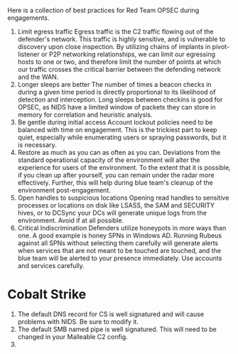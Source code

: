 Here is a collection of best practices for Red Team OPSEC during engagements. 

1. Limit egress traffic
Egress traffic is the C2 traffic flowing out of the defender's network. This traffic is highly sensitive, and is vulnerable to discovery upon close inspection. By utilizing chains of implants in pivot-listener or P2P networking relationships, we can limit our egressing hosts to one or two, and therefore limit the number of points at which our traffic crosses the critical barrier between the defending network and the WAN. 
2. Longer sleeps are better
The number of times a beacon checks in during a given time period is directly proportional to its likelihood of detection and interception. Long sleeps between checkins is good for OPSEC, as NIDS have a limited window of packets they can store in memory for correlation and heuristic analysis. 
3. Be gentle during initial access
Account lockout policies need to be balanced with time on engagement. This is the trickiest part to keep quiet, especially while enumerating users or spraying passwords, but it is necessary. 
4. Restore as much as you can as often as you can. 
Deviations from the standard operational capacity of the environment will alter the experience for users of the environment. To the extent that it is possible, if you clean up after yourself, you can remain under the radar more effectively. Further, this will help during blue team's cleanup of the environment post-engagement.
5. Open handles to suspicious locations
Opening read handles to sensitive processes or locations on disk like LSASS, the SAM and SECURITY hives, or to DCSync your DCs will generate unique logs from the environment. Avoid if at all possible. 
6. Critical Indiscrimination
Defenders utilize honeypots in more ways than one. A good example is honey SPNs in Windows AD. Running Rubeus against all SPNs without selecting them carefully will generate alerts when services that are not meant to be touched are touched, and the blue team will be alerted to your presence immediately. Use accounts and services carefully. 

# Cobalt Strike
1. The default DNS record for CS is well signatured and will cause problems with NIDS. Be sure to modify it. 
2. The default SMB named pipe is well signatured. This will need to be changed in your Malleable C2 config. 
3. 